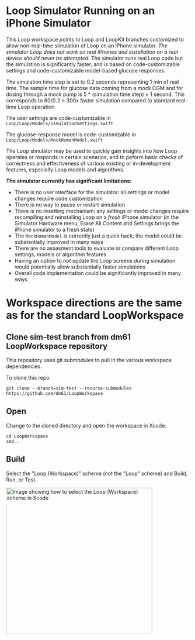 # Loop Simulator Running on an iPhone Simulator

This Loop workspace points to Loop and LoopKit branches customized to allow non-real-time simulation of Loop on an iPhone simulator. *The simulator Loop does not work on real iPhones and installation on a real device should never be attempted.* The simulator runs real Loop code but the simulation is significantly faster, and is based on code-customizable settings and code-customizable model-based glucose responses.

The simulation time step is set to 0.2 seconds representing 1 min of real time. The sample time for glucose data coming from a mock CGM and for dosing through a mock pump is 5 * (simulation time step) = 1 second. This corresponds to 60/0.2 = 300x faster simulation compared to standard real-time Loop operation. 

The user settings are code-customizable in `Loop/Loop/Models/SimulationSettings.swift`

The glucose-response model is code-customizable in `Loop/Loop/Models/MockHumanModel.swift`

The Loop simulator may be used to quickly gain insights into how Loop operates or responds in certain scenarios, and to peform basic checks of correctness and effectiveness of various existing or in-development features, especially Loop models and algorithms. 

**The simulator currently has significant limitations:**  
* There is no user interface for the simulator: all settings or model changes require code customization
* There is no way to pause or restart simulation
* There is no resetting mechanism: any settings or model changes require recompiling and reinstalling Loop on a *fresh* iPhone simulator (in the Simulator Hardware menu, Erase All Content and Settings brings the iPhone simulator to a fresh state)
* The `MockHumanModel` is currently just a quick hack; the model could be substantially improved in many ways
* There are no assesment tools to evaluate or compare different Loop settings, models or algorithm features
* Having an option to *not* update the Loop screens during simulation would potentially allow substantially faster simulations
* Overall code implementation could be significantly improved in many ways

# Workspace directions are the same as for the standard LoopWorkspace 

## Clone sim-test branch from dm61 LoopWorkspace repository

This repository uses git submodules to pull in the various workspace dependencies.

To clone this repo:

```
git clone --branch=sim-test --recurse-submodules https://github.com/dm61/LoopWorkspace
```

## Open

Change to the cloned directory and open the workspace in Xcode:

```
cd LoopWorkspace
xed .
```

## Build

Select the "Loop (Workspace)" scheme (not the "Loop" scheme) and Build, Run, or Test.

<a href="/docs/scheme-selection.png"><img src="/docs/scheme-selection.png?raw=true" alt="Image showing how to select the Loop (Workspace) scheme in Xcode" width="400"></a>

